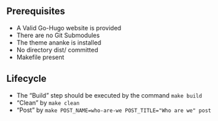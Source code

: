 ## Prerequisites
* A Valid Go-Hugo website is provided
* There are no Git Submodules
* The theme ananke is installed
* No directory dist/ committed
* Makefile present

## Lifecycle
* The “Build” step should be executed by the command `make build`
* “Clean” by `make clean`
* “Post” by `make POST_NAME=who-are-we POST_TITLE="Who are we" post`
